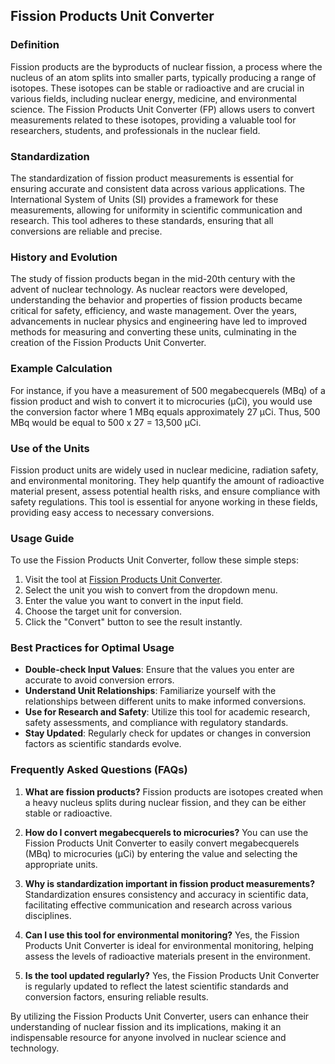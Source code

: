 ## Fission Products Unit Converter

### Definition
Fission products are the byproducts of nuclear fission, a process where the nucleus of an atom splits into smaller parts, typically producing a range of isotopes. These isotopes can be stable or radioactive and are crucial in various fields, including nuclear energy, medicine, and environmental science. The Fission Products Unit Converter (FP) allows users to convert measurements related to these isotopes, providing a valuable tool for researchers, students, and professionals in the nuclear field.

### Standardization
The standardization of fission product measurements is essential for ensuring accurate and consistent data across various applications. The International System of Units (SI) provides a framework for these measurements, allowing for uniformity in scientific communication and research. This tool adheres to these standards, ensuring that all conversions are reliable and precise.

### History and Evolution
The study of fission products began in the mid-20th century with the advent of nuclear technology. As nuclear reactors were developed, understanding the behavior and properties of fission products became critical for safety, efficiency, and waste management. Over the years, advancements in nuclear physics and engineering have led to improved methods for measuring and converting these units, culminating in the creation of the Fission Products Unit Converter.

### Example Calculation
For instance, if you have a measurement of 500 megabecquerels (MBq) of a fission product and wish to convert it to microcuries (µCi), you would use the conversion factor where 1 MBq equals approximately 27 µCi. Thus, 500 MBq would be equal to 500 x 27 = 13,500 µCi.

### Use of the Units
Fission product units are widely used in nuclear medicine, radiation safety, and environmental monitoring. They help quantify the amount of radioactive material present, assess potential health risks, and ensure compliance with safety regulations. This tool is essential for anyone working in these fields, providing easy access to necessary conversions.

### Usage Guide
To use the Fission Products Unit Converter, follow these simple steps:
1. Visit the tool at [Fission Products Unit Converter](https://www.inayam.co/unit-converter/radioactivity).
2. Select the unit you wish to convert from the dropdown menu.
3. Enter the value you want to convert in the input field.
4. Choose the target unit for conversion.
5. Click the "Convert" button to see the result instantly.

### Best Practices for Optimal Usage
- **Double-check Input Values**: Ensure that the values you enter are accurate to avoid conversion errors.
- **Understand Unit Relationships**: Familiarize yourself with the relationships between different units to make informed conversions.
- **Use for Research and Safety**: Utilize this tool for academic research, safety assessments, and compliance with regulatory standards.
- **Stay Updated**: Regularly check for updates or changes in conversion factors as scientific standards evolve.

### Frequently Asked Questions (FAQs)

1. **What are fission products?**
   Fission products are isotopes created when a heavy nucleus splits during nuclear fission, and they can be either stable or radioactive.

2. **How do I convert megabecquerels to microcuries?**
   You can use the Fission Products Unit Converter to easily convert megabecquerels (MBq) to microcuries (µCi) by entering the value and selecting the appropriate units.

3. **Why is standardization important in fission product measurements?**
   Standardization ensures consistency and accuracy in scientific data, facilitating effective communication and research across various disciplines.

4. **Can I use this tool for environmental monitoring?**
   Yes, the Fission Products Unit Converter is ideal for environmental monitoring, helping assess the levels of radioactive materials present in the environment.

5. **Is the tool updated regularly?**
   Yes, the Fission Products Unit Converter is regularly updated to reflect the latest scientific standards and conversion factors, ensuring reliable results.

By utilizing the Fission Products Unit Converter, users can enhance their understanding of nuclear fission and its implications, making it an indispensable resource for anyone involved in nuclear science and technology.